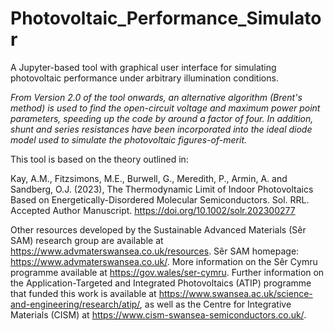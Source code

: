 # Photovoltaic_Performance_Simulator
A Jupyter-based tool with graphical user interface for simulating photovoltaic performance under arbitrary illumination conditions.

_From Version 2.0 of the tool onwards, an alternative algorithm (Brent's method) is used to find the open-circuit voltage and maximum power point parameters, speeding up the code by around a factor of four. In addition, shunt and series resistances have been incorporated into the ideal diode model used to simulate the photovoltaic figures-of-merit._

This tool is based on the theory outlined in:

Kay, A.M., Fitzsimons, M.E., Burwell, G., Meredith, P., Armin, A. and Sandberg, O.J. (2023), The Thermodynamic Limit of Indoor Photovoltaics Based on Energetically-Disordered Molecular Semiconductors. Sol. RRL. Accepted Author Manuscript. https://doi.org/10.1002/solr.202300277

Other resources developed by the Sustainable Advanced Materials (Sêr SAM) research group are available at https://www.advmaterswansea.co.uk/resources.
Sêr SAM homepage: https://www.advmaterswansea.co.uk/. More information on the Sêr Cymru programme available at https://gov.wales/ser-cymru. Further information on the Application-Targeted and Integrated Photovoltaics (ATIP) programme that funded this work is available at https://www.swansea.ac.uk/science-and-engineering/research/atip/, as well as the Centre for Integrative Materials (CISM) at https://www.cism-swansea-semiconductors.co.uk/.
